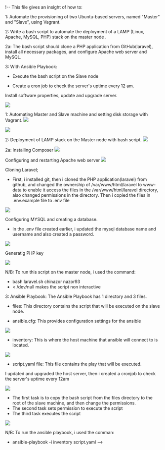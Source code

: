 !-- This file gives an insight of how to:

1: Automate the provisioning of two Ubuntu-based servers, named "Master" and "Slave", using Vagrant.

2: Write a bash script to automate the deployment of a LAMP (Linux, Apache, MySQL, PHP) stack on the master node .

2a: The bash script should clone a PHP application from GitHub(laravel), install all necessary packages, and configure Apache web server and MySQL. 

3: With Ansible Playbook:

  - Execute the bash script on the Slave node

-  Create a cron job to check the server's uptime every 12 am.


Install software properties, update and upgrade server.

![](Update_Server.png)


1: Automating Master and Slave machine and setting disk storage with Vagrant.
![](Master&Slave.png)

![](M.S.png)


2: Deployment of LAMP stack on the Master node with bash script.
![](LAMP.png)


2a: Installing Composer
![](composer.png)


Configuring and restarting Apache web server
![](Apache.png)


Cloning Laravel;

- First, i installed git, then i cloned the PHP application(laravel) from github, and changed the ownership of /var/www/html/laravel to www-data to enable it access the files in the /var/www/html/laravel directory, also changed permissions in the directory. Then i copied the files in .env.example file to .env file

![](clone.png)


Configuring MYSQL and creating a database.

- In the .env file created earlier, i updated the mysql database name and username and also created a password.

![](MYSQL.png)


Generatig PHP key

![](PHP_key.png)

N/B: To run this script on the master node, i used the command:

- bash laravel.sh chinazor nazor93
- < /dev/null makes the script non interactive


3: Ansible Playbook: The Ansible Playbook has 1 directory and 3 files.

- files: This directory contains the script that will be executed on the slave node.

- ansible.cfg: This provides configuration settings for the ansible

![](cfg.png)

- inventory: This is where the host machine that ansible will connect to is located.


![](inven.png)

- script.yaml file: This file contains the play that will be executed.

I updated and upgraded the host server, then i created a cronjob to check the server's uptime every 12am

![](cronjob.png)

- The first task is to copy the bash script from the files directory to the root of the slave machine, and then change the permissions.
- The second task sets permission to execute the script
- The third task executes the script

![](task.png)

N/B: To run the ansible playbook, i used the comman:

- ansible-playbook -i inventory script.yaml -->

